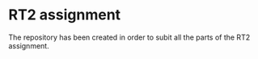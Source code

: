 # RT2 assignment

The repository has been created in order to subit all the parts of the RT2 assignment.
